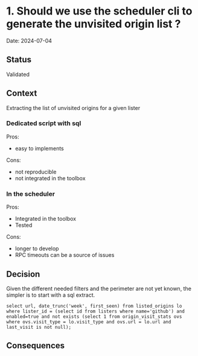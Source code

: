# 1. Should we use the scheduler cli to generate the unvisited origin list ?

Date: 2024-07-04

## Status

Validated

## Context

Extracting the list of unvisited origins for a given lister

### Dedicated script with sql

Pros:
- easy to implements

Cons:
- not reproducible
- not integrated in the toolbox

### In the scheduler

Pros:
- Integrated in the toolbox
- Tested

Cons:
- longer to develop
- RPC timeouts can be a source of issues


## Decision

Given the different needed filters and the perimeter are not yet known, the simpler is to
start with a sql extract.

```
select url, date_trunc('week', first_seen) from listed_origins lo where lister_id = (select id from listers where name='github') and enabled=true and not exists (select 1 from origin_visit_stats ovs where ovs.visit_type = lo.visit_type and ovs.url = lo.url and last_visit is not null);
```


## Consequences

